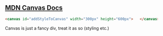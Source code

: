 ## [MDN Canvas Docs](https://developer.mozilla.org/en-US/docs/Web/HTML/Element/canvas)
``` html
<canvas id="addStyleToCanvas" width="300px" height="600px">   </canvas>
```
Canvas is just a fancy div, treat it as so (styling etc.)
